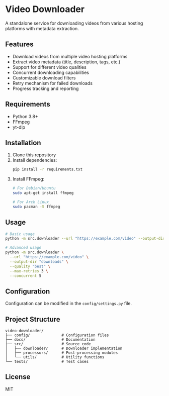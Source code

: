 # Video Downloader

A standalone service for downloading videos from various hosting platforms with metadata extraction.

## Features

- Download videos from multiple video hosting platforms
- Extract video metadata (title, description, tags, etc.)
- Support for different video qualities
- Concurrent downloading capabilities
- Customizable download filters
- Retry mechanism for failed downloads
- Progress tracking and reporting

## Requirements

- Python 3.8+
- FFmpeg
- yt-dlp

## Installation

1. Clone this repository
2. Install dependencies:
   ```bash
   pip install -r requirements.txt
   ```
3. Install FFmpeg:
   ```bash
   # For Debian/Ubuntu
   sudo apt-get install ffmpeg
   
   # For Arch Linux
   sudo pacman -S ffmpeg
   ```

## Usage

```bash
# Basic usage
python -m src.downloader --url "https://example.com/video" --output-dir "downloads"

# Advanced usage
python -m src.downloader \
  --url "https://example.com/video" \
  --output-dir "downloads" \
  --quality "best" \
  --max-retries 3 \
  --concurrent 5
```

## Configuration

Configuration can be modified in the `config/settings.py` file.

## Project Structure

```
video-downloader/
├── config/              # Configuration files
├── docs/                # Documentation
├── src/                 # Source code
│   ├── downloader/      # Downloader implementation
│   ├── processors/      # Post-processing modules
│   └── utils/           # Utility functions
└── tests/               # Test cases
```

## License

MIT
